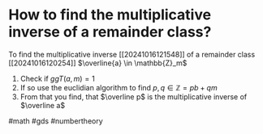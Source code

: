 # How to find the multiplicative inverse of a remainder class? 


To find the multiplicative inverse [[20241016121548]] of a remainder class [[20241016120254]] $\overline{a} \in \mathbb{Z}_m$
1. Check if $ggT(a,m)=1$
2. If so use the euclidian algorithm to find $p,q \in \mathbb{Z} =pb + qm$
3. From that you find, that $\overline p$ is the multiplicative inverse of $\overline a$

#math #gds #numbertheory
